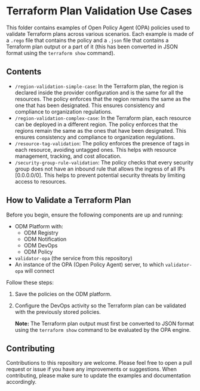 # Terraform Plan Validation Use Cases

This folder contains examples of Open Policy Agent (OPA) policies used to validate Terraform plans across
various scenarios. Each example is made of a `.rego` file that contains the policy and a `.json` file that contains a
Terraform plan output or a part of it (this has been converted in JSON format using the `terraform show` command).

## Contents

- `/region-validation-simple-case`: In the Terraform plan, the region is declared inside the provider configuration and
  is the same for all the resources. The policy enforces that the region remains the same as the one that has been
  designated. This ensures consistency and compliance to organization regulations.
- `/region-validation-complex-case`: In the Terraform plan, each resource can be deployed in a different region. The
  policy enforces that the regions remain the same as the ones that have been designated. This ensures consistency and
  compliance to organization regulations.
- `/resource-tag-validation`: The policy enforces the presence of tags in each resource, avoiding untagged ones. This
  helps with resource management, tracking, and cost allocation.
- `/security-group-rule-validation`: The policy checks that every security group does not have an inbound rule that
  allows the ingress of all IPs [0.0.0.0/0]. This helps to prevent potential security threats by limiting access to
  resources.

## How to Validate a Terraform Plan

Before you begin, ensure the following components are up and running:

- ODM Platform with:
  - ODM Registry
  - ODM Notification
  - ODM DevOps
  - ODM Policy
- `validator-opa` (the service from this repository)
- An instance of the OPA (Open Policy Agent) server, to which `validator-opa` will connect

Follow these steps:

1. Save the policies on the ODM platform.
2. Configure the DevOps activity so the Terraform plan can be validated with the previously stored policies.

   **Note:** The Terraform plan output must first be converted to JSON format using the `terraform show` command to be evaluated by the OPA engine.

## Contributing

Contributions to this repository are welcome. Please feel free to open a pull request or issue if you have any
improvements or suggestions. When contributing, please make sure to update the examples and documentation accordingly.